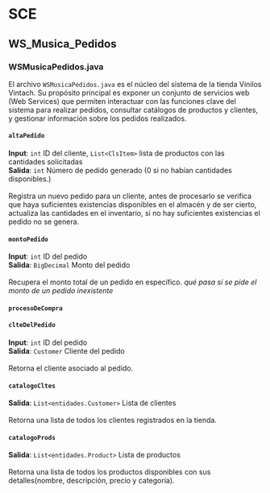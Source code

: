 # SCE

## WS_Musica_Pedidos

### WSMusicaPedidos.java

El archivo `WSMusicaPedidos.java` es el núcleo del sistema de la tienda Vinilos Vintach. Su propósito principal es exponer un conjunto de servicios web (Web Services) que permiten interactuar con las funciones clave del sistema para realizar pedidos, consultar catálogos de productos y clientes, y gestionar información sobre los pedidos realizados.

#### `altaPedido`

**Input**: `int` ID del cliente, `List<ClsItem>` lista de productos con las cantidades solicitadas <br>
**Salida**: `int` Número de pedido generado (0 si no habían cantidades disponibles.) <br><br>
Registra un nuevo pedido para un cliente, antes de procesarlo se verifica que haya suficientes existencias disponibles en el almacén y de ser cierto, actualiza las cantidades en el inventario, si no hay suficientes existencias el pedido no se genera.

#### `montoPedido`

**Input**: `int` ID del pedido <br>
**Salida**: `BigDecimal` Monto del pedido <br><br>
Recupera el monto total de un pedido en específico.
_qué pasa si se pide el monto de un pedido inexistente_

#### `procesoDeCompra`

#### `clteDelPedido`

**Input**: `int` ID del pedido <br>
**Salida**: `Customer` Cliente del pedido <br><br>
Retorna el cliente asociado al pedido.

#### `catalogoCltes`

**Salida**: `List<entidades.Customer>` Lista de clientes <br><br>
Retorna una lista de todos los clientes registrados en la tienda.

#### `catalogoProds`

**Salida**: `List<entidades.Product>` Lista de productos <br><br>
Retorna una lista de todos los productos disponibles con sus detalles(nombre, descripción, precio y categoría).
